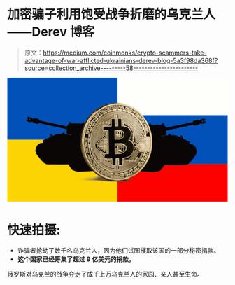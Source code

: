 # 加密骗子利用饱受战争折磨的乌克兰人——Derev 博客

> 原文：<https://medium.com/coinmonks/crypto-scammers-take-advantage-of-war-afflicted-ukrainians-derev-blog-5a3f98da368f?source=collection_archive---------58----------------------->

![](img/716e95f9d96d1ae8e20cdc4d693081cf.png)

# 快速拍摄:

*   诈骗者抢劫了数千名乌克兰人，因为他们试图攫取该国的一部分秘密捐款。
*   **这个国家已经筹集了超过 9 亿美元的捐款。**

俄罗斯对乌克兰的战争夺走了成千上万乌克兰人的家园、亲人甚至生命。